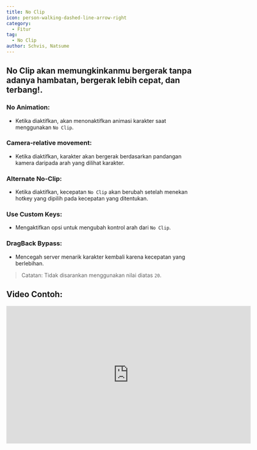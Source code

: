 ```yaml
---
title: No Clip
icon: person-walking-dashed-line-arrow-right
category:
  - Fitur
tag:
  - No Clip
author: Schvis, Natsume
---
```


## No Clip akan memungkinkanmu bergerak tanpa adanya hambatan, bergerak lebih cepat, dan terbang!.
### No Animation:
- Ketika diaktifkan, akan menonaktifkan animasi karakter saat menggunakan `No Clip`.
### Camera-relative movement:
- Ketika diaktifkan, karakter akan bergerak berdasarkan pandangan kamera daripada arah yang dilihat karakter.
### Alternate No-Clip:
- Ketika diaktifkan, kecepatan `No Clip` akan berubah setelah menekan hotkey yang dipilih pada kecepatan yang ditentukan.
### Use Custom Keys:
- Mengaktifkan opsi untuk mengubah kontrol arah dari `No Clip`.
### DragBack Bypass:
- Mencegah server menarik karakter kembali karena kecepatan yang berlebihan.

> Catatan: Tidak disarankan menggunakan nilai diatas `20`.

## Video Contoh:

<iframe width="640" height="360" src="https://www.youtube.com/embed/nPdq-yzBt3k?list=PL5eI1Tb64p56g27qfYk7VuFTz4FK6YrKa" title="Korepi - NoClip" frameborder="0" allow="accelerometer; autoplay; clipboard-write; encrypted-media; gyroscope; picture-in-picture; web-share" allowfullscreen></iframe>
